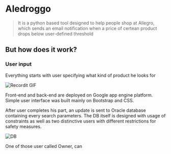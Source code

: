 # Aledroggo

> It is a python based tool designed to help people shop at Allegro, which sends an email notification when a price of certean product drops below user-defined threshold

## But how does it work?

### User input

Everything starts with user specifying what kind of product he looks for

![Recordit GIF](http://g.recordit.co/DNPIy3XFtB.gif)

Front-end and back-end are deployed on Google app engine platform. Simple user interface was built mainly on Bootstrap and CSS.

After user completes his part, an update is sent to Oracle database containing every search parameters. The DB itself is designed with usage of constraints as well as two distinctive users with different restrictions for safety measures.

![DB](htps://i.ibb.co/FxbSRcb/1.png)

One of those user called Owner, can 
